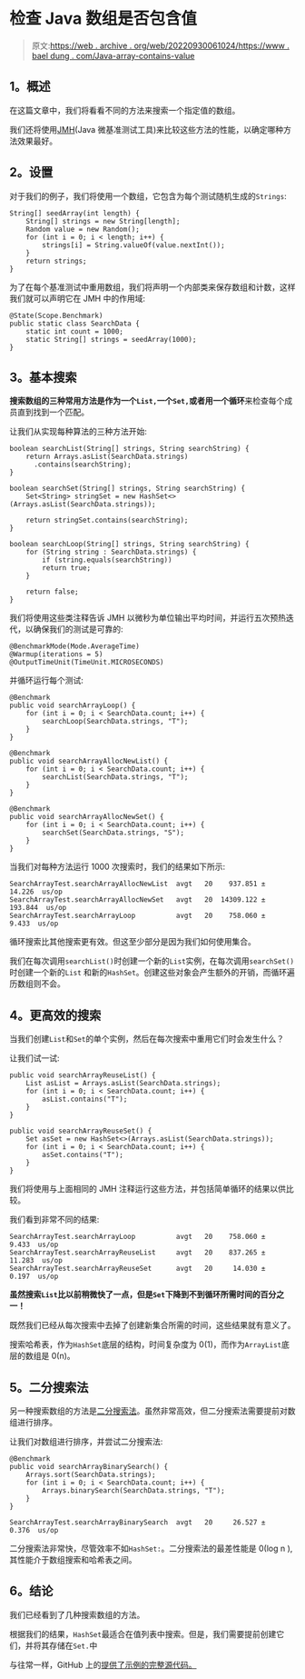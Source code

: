 # 检查 Java 数组是否包含值

> 原文:[https://web . archive . org/web/20220930061024/https://www . bael dung . com/Java-array-contains-value](https://web.archive.org/web/20220930061024/https://www.baeldung.com/java-array-contains-value)

## **1。概述**

在这篇文章中，我们将看看不同的方法来搜索一个指定值的数组。

我们还将使用[JMH](/web/20221007030332/https://www.baeldung.com/java-microbenchmark-harness)(Java 微基准测试工具)来比较这些方法的性能，以确定哪种方法效果最好。

## **2。设置**

对于我们的例子，我们将使用一个数组，它包含为每个测试随机生成的`Strings`:

```
String[] seedArray(int length) {
    String[] strings = new String[length];
    Random value = new Random();
    for (int i = 0; i < length; i++) {
        strings[i] = String.valueOf(value.nextInt());
    }
    return strings;
}
```

为了在每个基准测试中重用数组，我们将声明一个内部类来保存数组和计数，这样我们就可以声明它在 JMH 中的作用域:

```
@State(Scope.Benchmark)
public static class SearchData {
    static int count = 1000;
    static String[] strings = seedArray(1000);
} 
```

## **3。基本搜索**

**搜索数组的三种常用方法是作为一个`List,`一个`Set,`或者用一个循环**来检查每个成员直到找到一个匹配。

让我们从实现每种算法的三种方法开始:

```
boolean searchList(String[] strings, String searchString) {
    return Arrays.asList(SearchData.strings)
      .contains(searchString);
}

boolean searchSet(String[] strings, String searchString) {
    Set<String> stringSet = new HashSet<>(Arrays.asList(SearchData.strings));

    return stringSet.contains(searchString);
}

boolean searchLoop(String[] strings, String searchString) {
    for (String string : SearchData.strings) {
        if (string.equals(searchString))
        return true;
    }

    return false;
}
```

我们将使用这些类注释告诉 JMH 以微秒为单位输出平均时间，并运行五次预热迭代，以确保我们的测试是可靠的:

```
@BenchmarkMode(Mode.AverageTime)
@Warmup(iterations = 5)
@OutputTimeUnit(TimeUnit.MICROSECONDS) 
```

并循环运行每个测试:

```
@Benchmark
public void searchArrayLoop() {
    for (int i = 0; i < SearchData.count; i++) {
        searchLoop(SearchData.strings, "T");
    }
}

@Benchmark
public void searchArrayAllocNewList() {
    for (int i = 0; i < SearchData.count; i++) {
        searchList(SearchData.strings, "T");
    }
}

@Benchmark
public void searchArrayAllocNewSet() {
    for (int i = 0; i < SearchData.count; i++) {
        searchSet(SearchData.strings, "S");
    }
} 
```

当我们对每种方法运行 1000 次搜索时，我们的结果如下所示:

```
SearchArrayTest.searchArrayAllocNewList  avgt   20    937.851 ±  14.226  us/op
SearchArrayTest.searchArrayAllocNewSet   avgt   20  14309.122 ± 193.844  us/op
SearchArrayTest.searchArrayLoop          avgt   20    758.060 ±   9.433  us/op 
```

循环搜索比其他搜索更有效。但这至少部分是因为我们如何使用集合。

我们在每次调用`searchList()`时创建一个新的`List`实例，在每次调用`searchSet()`时创建一个新的`List` 和新的`HashSet`。创建这些对象会产生额外的开销，而循环遍历数组则不会。

## **4。更高效的搜索**

当我们创建`List`和`Set`的单个实例，然后在每次搜索中重用它们时会发生什么？

让我们试一试:

```
public void searchArrayReuseList() {
    List asList = Arrays.asList(SearchData.strings);
    for (int i = 0; i < SearchData.count; i++) {
        asList.contains("T");
    }
}

public void searchArrayReuseSet() {
    Set asSet = new HashSet<>(Arrays.asList(SearchData.strings));
    for (int i = 0; i < SearchData.count; i++) {
        asSet.contains("T");
    }
} 
```

我们将使用与上面相同的 JMH 注释运行这些方法，并包括简单循环的结果以供比较。

我们看到非常不同的结果:

```
SearchArrayTest.searchArrayLoop          avgt   20    758.060 ±   9.433  us/op
SearchArrayTest.searchArrayReuseList     avgt   20    837.265 ±  11.283  us/op
SearchArrayTest.searchArrayReuseSet      avgt   20     14.030 ±   0.197  us/op 
```

**虽然搜索`List`比以前稍微快了一点，但是`Set`下降到不到循环所需时间的百分之一！**

既然我们已经从每次搜索中去掉了创建新集合所需的时间，这些结果就有意义了。

搜索哈希表，作为`HashSet`底层的结构，时间复杂度为 0(1)，而作为`ArrayList`底层的数组是 0(n)。

## **5。二分搜索法**

另一种搜索数组的方法是[二分搜索法](/web/20221007030332/https://www.baeldung.com/java-binary-search)。虽然非常高效，但二分搜索法需要提前对数组进行排序。

让我们对数组进行排序，并尝试二分搜索法:

```
@Benchmark
public void searchArrayBinarySearch() {
    Arrays.sort(SearchData.strings);
    for (int i = 0; i < SearchData.count; i++) {
        Arrays.binarySearch(SearchData.strings, "T");
    }
} 
```

```
SearchArrayTest.searchArrayBinarySearch  avgt   20     26.527 ±   0.376  us/op 
```

二分搜索法非常快，尽管效率不如`HashSet:`。二分搜索法的最差性能是 0(log n ),其性能介于数组搜索和哈希表之间。

## **6。结论**

我们已经看到了几种搜索数组的方法。

根据我们的结果，`HashSet`最适合在值列表中搜索。但是，我们需要提前创建它们，并将其存储在`Set.`中

与往常一样，GitHub 上的[提供了示例的完整源代码。](https://web.archive.org/web/20221007030332/https://github.com/eugenp/tutorials/tree/master/core-java-modules/core-java-arrays-operations-basic)